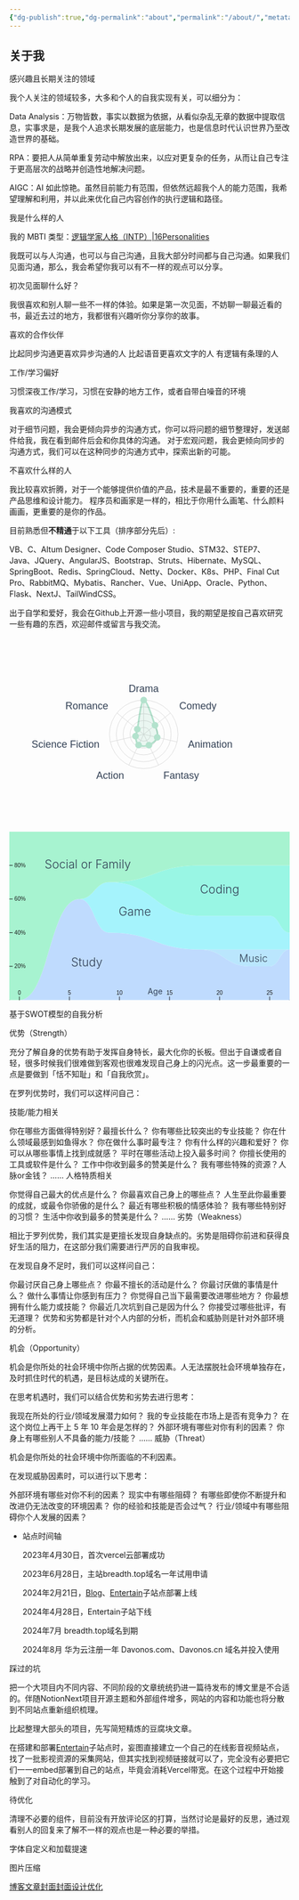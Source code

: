 ```yaml
---
{"dg-publish":true,"dg-permalink":"about","permalink":"/about/","metatags":{"description":"这里是 🏡Davon的数字花园，是个人不断发展的想法的集合，作为半成品的思考，在可探索的空间中，随时间推移不断播种、修剪、塑造","og:site_name":"DavonOs","og:title":"关于","og:type":"article","og:url":"https://zuji.eu.org/about","og:image":null,"og:image:width":"400","og:image:alt":"articlecover","og:locale":"zh_cn"}}
---
```


## 关于我

感兴趣且长期关注的领域

我个人关注的领域较多，大多和个人的自我实现有关，可以细分为：

Data Analysis：万物皆数，事实以数据为依据，从看似杂乱无章的数据中提取信息，实事求是，是我个人追求长期发展的底层能力，也是信息时代认识世界乃至改造世界的基础。

RPA：要把人从简单重复劳动中解放出来，以应对更复杂的任务，从而让自己专注于更高层次的战略并创造性地解决问题。

AIGC：AI 如此惊艳。虽然目前能力有范围，但依然远超我个人的能力范围，我希望理解和利用，并以此来优化自己内容创作的执行逻辑和路径。

我是什么样的人

我的 MBTI 类型：[逻辑学家人格（INTP）|16Personalities](https://www.16personalities.com/ch/intp-%E4%BA%BA%E6%A0%BC)

我既可以与人沟通，也可以与自己沟通，且我大部分时间都与自己沟通。如果我们见面沟通，那么，我会希望你我可以有不一样的观点可以分享。

初次见面聊什么好？

我很喜欢和别人聊一些不一样的体验。如果是第一次见面，不妨聊一聊最近看的书，最近去过的地方，我都很有兴趣听你分享你的故事。

喜欢的合作伙伴

比起同步沟通更喜欢异步沟通的人 比起语音更喜欢文字的人 有逻辑有条理的人

工作/学习偏好

习惯深夜工作/学习，习惯在安静的地方工作，或者自带白噪音的环境

我喜欢的沟通模式

对于细节问题，我会更倾向异步的沟通方式，你可以将问题的细节整理好，发送邮件给我，我在看到邮件后会和你具体的沟通。 对于宏观问题，我会更倾向同步的沟通方式，我们可以在这种同步的沟通方式中，探索出新的可能。

不喜欢什么样的人

我比较喜欢折腾，对于一个能够提供价值的产品，技术是最不重要的，重要的还是产品思维和设计能力。 程序员和画家是一样的，相比于你用什么画笔、什么颜料画画，更重要的是你的作品。

目前熟悉但**不精通**于以下工具（排序部分先后）:

VB、C、Altum Designer、Code Composer Studio、STM32、STEP7、Java、JQuery、AngularJS、Bootstrap、Struts、Hibernate、MySQL、SpringBoot、Redis、SpringCloud、Netty、Docker、K8s、PHP、Final Cut Pro、RabbitMQ、Mybatis、Rancher、Vue、UniApp、Oracle、Python、Flask、NextJ、TailWindCSS。

出于自学和爱好，我会在Github上开源一些小项目，我的期望是按自己喜欢研究一些有趣的东西，欢迎邮件或留言与我交流。

<svg xmlns="http://www.w3.org/2000/svg" width="433.1875" height="350"><rect width="433.1875" height="350" fill="transparent"></rect><g transform="translate(180,50)"><g transform="translate(61.59375, 125)"><line x1="0" y1="0" x2="3.771529439249114e-15" y2="-61.59375" stroke="#dddddd" stroke-width="1"></line><line x1="0" y1="0" x2="48.15593287326521" y2="-38.403074983236365" stroke="#dddddd" stroke-width="1"></line><line x1="0" y1="0" x2="60.049466090949196" y2="13.70589877587174" stroke="#dddddd" stroke-width="1"></line><line x1="0" y1="0" x2="26.7245265562721" y2="55.49405120736463" stroke="#dddddd" stroke-width="1"></line><line x1="0" y1="0" x2="-26.724526556272092" y2="55.49405120736463" stroke="#dddddd" stroke-width="1"></line><line x1="0" y1="0" x2="-60.049466090949196" y2="13.705898775871747" stroke="#dddddd" stroke-width="1"></line><line x1="0" y1="0" x2="-48.155932873265215" y2="-38.40307498323636" stroke="#dddddd" stroke-width="1"></line><circle fill="none" r="61.59375" stroke="#dddddd" stroke-width="1"></circle><circle fill="none" r="49.275" stroke="#dddddd" stroke-width="1"></circle><circle fill="none" r="36.95625" stroke="#dddddd" stroke-width="1"></circle><circle fill="none" r="24.6375" stroke="#dddddd" stroke-width="1"></circle><circle fill="none" r="12.31875" stroke="#dddddd" stroke-width="1"></circle><g transform="translate(4.996176238396467e-15, -81.59375)"><text dominant-baseline="central" text-anchor="middle" style="font-size: 18px; fill: rgb(51, 65, 85); font-family: sans-serif;">Drama</text></g><g transform="translate(63.79256252262581, -50.87287102041103)"><text dominant-baseline="central" text-anchor="start" style="font-size: 18px; fill: rgb(51, 65, 85); font-family: sans-serif;">Comedy</text></g><g transform="translate(79.54802433458568, 18.156317454998028)"><text dominant-baseline="central" text-anchor="start" style="font-size: 18px; fill: rgb(51, 65, 85); font-family: sans-serif;">Animation</text></g><g transform="translate(35.402201338623264, 73.51342856541301)"><text dominant-baseline="central" text-anchor="start" style="font-size: 18px; fill: rgb(51, 65, 85); font-family: sans-serif;">Fantasy</text></g><g transform="translate(-35.40220133862325, 73.51342856541301)"><text dominant-baseline="central" text-anchor="end" style="font-size: 18px; fill: rgb(51, 65, 85); font-family: sans-serif;">Action</text></g><g transform="translate(-79.54802433458568, 18.156317454998035)"><text dominant-baseline="central" text-anchor="end" style="font-size: 18px; fill: rgb(51, 65, 85); font-family: sans-serif;">Science Fiction</text></g><g transform="translate(-63.792562522625815, -50.872871020411026)"><text dominant-baseline="central" text-anchor="end" style="font-size: 18px; fill: rgb(51, 65, 85); font-family: sans-serif;">Romance</text></g></g><g transform="translate(61.59375, 125)"><path d="M20.322687267616512,-16.206802286503425C24.362712509209423,-5.019067888738354,26.0608436934613,-0.4211867512961964,24.240151449557473,5.532656386590426C22.419459205653645,11.486499524477047,14.977739219516714,17.242225374650587,9.398533804193553,19.516256540816304C3.8193283888703933,21.79028770698202,-5.220158595262614,21.87069862659042,-9.235081042381486,19.176843383584718C-13.250003489500358,16.482988140579014,-14.315725005300546,8.07599339834,-14.69100087851968,3.3531250827820798C-15.066276751738815,-1.3697432327758396,-13.935236428116237,1.6641126707008773,-11.486736281696292,-9.160366509762802C-9.038236135276346,-19.984845690226482,-5.301570591552133,-60.419344037209896,0,-61.59375C5.301570591552133,-62.768155962790104,16.2826620260236,-27.394536684268495,20.322687267616512,-16.206802286503425" fill="rgba(179, 226, 205, 1)" fill-opacity="0.25" stroke="rgba(179, 226, 205, 1)" stroke-width="3" style="mix-blend-mode: multiply;"></path></g><g transform="translate(61.59375, 125)"><path d="M-26.724526556272092,-55.49405120736463A61.59375,61.59375,0,0,1,26.7245265562721,-55.49405120736463L0,0Z" fill="#F00" fill-opacity="0"></path><path d="M26.7245265562721,-55.49405120736463A61.59375,61.59375,0,0,1,60.049466090949196,-13.70589877587174L0,0Z" fill="#F00" fill-opacity="0"></path><path d="M60.049466090949196,-13.70589877587174A61.59375,61.59375,0,0,1,48.15593287326521,38.403074983236365L0,0Z" fill="#F00" fill-opacity="0"></path><path d="M48.15593287326521,38.403074983236365A61.59375,61.59375,0,0,1,3.771529439249114e-15,61.59375L0,0Z" fill="#F00" fill-opacity="0"></path><path d="M3.771529439249114e-15,61.59375A61.59375,61.59375,0,0,1,-48.15593287326521,38.40307498323637L0,0Z" fill="#F00" fill-opacity="0"></path><path d="M-48.15593287326521,38.40307498323637A61.59375,61.59375,0,0,1,-60.049466090949196,-13.705898775871733L0,0Z" fill="#F00" fill-opacity="0"></path><path d="M-60.049466090949196,-13.705898775871733A61.59375,61.59375,0,0,1,-26.724526556272107,-55.49405120736462L0,0Z" fill="#F00" fill-opacity="0"></path></g><g transform="translate(61.59375, 125)"><g transform="translate(3.771529439249114e-15, -61.59375)" style="pointer-events: none;"><circle r="5" fill="#b3e2cd" stroke="#b3e2cd" stroke-width="2" style="pointer-events: none;"></circle></g><g transform="translate(20.322687267616512, -16.20680228650342)" style="pointer-events: none;"><circle r="5" fill="#b3e2cd" stroke="#b3e2cd" stroke-width="2" style="pointer-events: none;"></circle></g><g transform="translate(24.240151449557473, 5.532656386590427)" style="pointer-events: none;"><circle r="5" fill="#b3e2cd" stroke="#b3e2cd" stroke-width="2" style="pointer-events: none;"></circle></g><g transform="translate(9.398533804193551, 19.516256540816308)" style="pointer-events: none;"><circle r="5" fill="#b3e2cd" stroke="#b3e2cd" stroke-width="2" style="pointer-events: none;"></circle></g><g transform="translate(-9.235081042381488, 19.176843383584718)" style="pointer-events: none;"><circle r="5" fill="#b3e2cd" stroke="#b3e2cd" stroke-width="2" style="pointer-events: none;"></circle></g><g transform="translate(-14.69100087851968, 3.3531250827820784)" style="pointer-events: none;"><circle r="5" fill="#b3e2cd" stroke="#b3e2cd" stroke-width="2" style="pointer-events: none;"></circle></g><g transform="translate(-11.486736281696292, -9.160366509762802)" style="pointer-events: none;"><circle r="5" fill="#b3e2cd" stroke="#b3e2cd" stroke-width="2" style="pointer-events: none;"></circle></g></g></g></svg>
<svg class="shadow-md rounded-2xl border-[1px] border-white/20" viewBox="0,0,500,300"><g><path d="M0,300C8.929,300,8.929,300,17.857,300C71.429,300,71.429,120,125,120C151.786,120,151.786,180,178.571,180C258.929,180,258.929,210,339.286,210C383.929,210,383.929,240,428.571,240C446.429,240,446.429,240,464.286,240C482.143,240,482.143,210,500,210L500,300C482.143,300,482.143,300,464.286,300C446.429,300,446.429,300,428.571,300C383.929,300,383.929,300,339.286,300C258.929,300,258.929,300,178.571,300C151.786,300,151.786,300,125,300C71.429,300,71.429,300,17.857,300C8.929,300,8.929,300,0,300Z" fill="#bfdbfe" opacity="1" stroke="white" stroke-width="0" font-family=""></path><path d="M0,300C8.929,300,8.929,300,17.857,300C71.429,300,71.429,120,125,120C151.786,120,151.786,180,178.571,180C258.929,180,258.929,210,339.286,210C383.929,210,383.929,210,428.571,210C446.429,210,446.429,210,464.286,210C482.143,210,482.143,210,500,210L500,210C482.143,210,482.143,240,464.286,240C446.429,240,446.429,240,428.571,240C383.929,240,383.929,210,339.286,210C258.929,210,258.929,180,178.571,180C151.786,180,151.786,120,125,120C71.429,120,71.429,300,17.857,300C8.929,300,8.929,300,0,300Z" fill="#bae6fd" opacity="1" stroke="white" stroke-width="0" font-family=""></path><path d="M0,300C8.929,300,8.929,300,17.857,300C71.429,300,71.429,120,125,120C151.786,120,151.786,90,178.571,90C258.929,90,258.929,150,339.286,150C383.929,150,383.929,150,428.571,150C446.429,150,446.429,150,464.286,150C482.143,150,482.143,180,500,180L500,210C482.143,210,482.143,210,464.286,210C446.429,210,446.429,210,428.571,210C383.929,210,383.929,210,339.286,210C258.929,210,258.929,180,178.571,180C151.786,180,151.786,120,125,120C71.429,120,71.429,300,17.857,300C8.929,300,8.929,300,0,300Z" fill="#a5f3fc" opacity="1" stroke="white" stroke-width="0" font-family=""></path><path d="M0,300C8.929,300,8.929,300,17.857,300C71.429,300,71.429,120,125,120C151.786,120,151.786,90,178.571,90C258.929,90,258.929,60,339.286,60C383.929,60,383.929,60,428.571,60C446.429,60,446.429,60,464.286,60C482.143,60,482.143,60,500,60L500,180C482.143,180,482.143,150,464.286,150C446.429,150,446.429,150,428.571,150C383.929,150,383.929,150,339.286,150C258.929,150,258.929,90,178.571,90C151.786,90,151.786,120,125,120C71.429,120,71.429,300,17.857,300C8.929,300,8.929,300,0,300Z" fill="#99f6e4" opacity="1" stroke="white" stroke-width="0" font-family=""></path><path d="M0,0C8.929,0,8.929,0,17.857,0C71.429,0,71.429,0,125,0C151.786,0,151.786,0,178.571,0C258.929,0,258.929,0,339.286,0C383.929,0,383.929,0,428.571,0C446.429,0,446.429,0,464.286,0C482.143,0,482.143,0,500,0L500,60C482.143,60,482.143,60,464.286,60C446.429,60,446.429,60,428.571,60C383.929,60,383.929,60,339.286,60C258.929,60,258.929,90,178.571,90C151.786,90,151.786,120,125,120C71.429,120,71.429,300,17.857,300C8.929,300,8.929,300,0,300Z" fill="#a7f3d0" opacity="1" stroke="white" stroke-width="0" font-family=""></path><text class="area-label" fill="#334155" font-weight="300" pointer-events="none" transform="translate(110,240) scale(1.5)">Study</text><text class="area-label" fill="#334155" font-weight="300" pointer-events="none" transform="translate(410,232) scale(1.3)">Music</text><text class="area-label" fill="#334155" font-weight="300" pointer-events="none" transform="translate(195,150) scale(1.5)">Game</text><text class="area-label" fill="#334155" font-weight="300" pointer-events="none" transform="translate(340,110) scale(1.5)">Coding</text><text class="area-label" fill="#334155" font-weight="300" pointer-events="none" transform="translate(63,65) scale(1.5)">Social or Family</text></g><g transform="translate(-1,0)" fill="none" font-size="10" font-family="sans-serif" text-anchor="start"><path class="domain" stroke="currentColor" d="M1,300H0V0H1"></path><g class="tick" opacity="1" transform="translate(0,240)"><line stroke="currentColor" x2="7"></line><text fill="currentColor" x="10" dy="0.32em">20%</text></g><g class="tick" opacity="1" transform="translate(0,180)"><line stroke="currentColor" x2="7"></line><text fill="currentColor" x="10" dy="0.32em">40%</text></g><g class="tick" opacity="1" transform="translate(0,120)"><line stroke="currentColor" x2="7"></line><text fill="currentColor" x="10" dy="0.32em">60%</text></g><g class="tick" opacity="1" transform="translate(0,59.999999999999986)"><line stroke="currentColor" x2="7"></line><text fill="currentColor" x="10" dy="0.32em">80%</text></g></g><g fill="none" font-size="10" font-family="sans-serif" text-anchor="middle" transform="translate(0,301)"><path class="domain" stroke="currentColor" d="M0,-1V0H500V-1"></path><g class="tick" opacity="1" transform="translate(17.857142857142858,0)"><line stroke="currentColor" y2="-7"></line><text fill="currentColor" y="-10" dy="0em">0</text></g><g class="tick" opacity="1" transform="translate(107.14285714285714,0)"><line stroke="currentColor" y2="-7"></line><text fill="currentColor" y="-10" dy="0em">5</text></g><g class="tick" opacity="1" transform="translate(196.42857142857142,0)"><line stroke="currentColor" y2="-7"></line><text fill="currentColor" y="-10" dy="0em">10</text></g><g class="tick" opacity="1" transform="translate(285.7142857142857,0)"><line stroke="currentColor" y2="-7"></line><text fill="currentColor" y="-10" dy="0em">15</text></g><g class="tick" opacity="1" transform="translate(375,0)"><line stroke="currentColor" y2="-7"></line><text fill="currentColor" y="-10" dy="0em">20</text></g><g class="tick" opacity="1" transform="translate(464.2857142857143,0)"><line stroke="currentColor" y2="-7"></line><text fill="currentColor" y="-10" dy="0em">25</text></g></g><text transform="translate(260,290)" fill="#334155" style="text-anchor: middle;">Age</text></svg>

基于SWOT模型的自我分析

优势（Strength）

充分了解自身的优势有助于发挥自身特长，最大化你的长板。但出于自谦或者自轻，很多时候我们很难做到客观也很难发现自己身上的闪光点。这一步最重要的一点是要做到「恬不知耻」和「自我欣赏」。

在罗列优势时，我们可以这样问自己：

技能/能力相关

你在哪些方面做得特别好？最擅长什么？
你有哪些比较突出的专业技能？
你在什么领域最感到如鱼得水？
你在做什么事时最专注？
你有什么样的兴趣和爱好？
你可以从哪些事情上找到成就感？
平时在哪些活动上投入最多时间？
你擅长使用的工具或软件是什么？
工作中你收到最多的赞美是什么？
我有哪些特殊的资源？人脉or金钱？
……
人格特质相关

你觉得自己最大的优点是什么？
你最喜欢自己身上的哪些点？
人生至此你最重要的成就，或最令你骄傲的是什么？
最近有哪些积极的情感体验？
我有哪些特别好的习惯？
生活中你收到最多的赞美是什么？
……
劣势（Weakness）

相比于罗列优势，我们其实是更擅长发现自身缺点的。劣势是阻碍你前进和获得良好生活的阻力，在这部分我们需要进行严厉的自我审视。

在发现自身不足时，我们可以这样问自己：

你最讨厌自己身上哪些点？
你最不擅长的活动是什么？
你最讨厌做的事情是什么？
做什么事情让你感到有压力？
你觉得自己当下最需要改进哪些地方？
你最想拥有什么能力或技能？
你最近几次坑到自己是因为什么？
你接受过哪些批评，有无道理？
优势和劣势都是针对个人内部的分析，而机会和威胁则是针对外部环境的分析。

机会（Opportunity）

机会是你所处的社会环境中你所占据的优势因素。人无法摆脱社会环境单独存在，及时抓住时代的机遇，是目标达成的关键所在。

在思考机遇时，我们可以结合优势和劣势去进行思考：

我现在所处的行业/领域发展潜力如何？
我的专业技能在市场上是否有竞争力？
在这个岗位上再干上 5 年 10 年会是怎样的？
外部环境有哪些对你有利的因素？
你身上有哪些别人不具备的能力/技能？
……
威胁（Threat）

机会是你所处的社会环境中你所面临的不利因素。

在发现威胁因素时，可以进行以下思考：

外部环境有哪些对你不利的因素？
现实中有哪些阻碍？
有哪些即使你不断提升和改进仍无法改变的环境因素？
你的经验和技能是否会过气？
行业/领域中有哪些阻碍你个人发展的因素？

- 站点时间轴
    
    2023年4月30日，首次vercel云部署成功
    
    2023年6月28日，主站breadth.top域名一年试用申请
    
    2024年2月21日，[Blog](https://blog.breadth.top/)、[Entertain](https://entertain.breadth.top/)子站点部署上线
    
    2024年4月28日，Entertain子站下线
    
    2024年7月 breadth.top域名到期
    
	2024年8月 华为云注册一年 Davonos.com、Davonos.cn 域名并投入使用

踩过的坑

把一个大项目内不同内容、不同阶段的文章统统扔进一篇待发布的博文里是不合适的。伴随NotionNext项目开源主题和外部组件增多，网站的内容和功能也将分散到不同站点重新组织梳理。

比起整理大部头的项目，先写简短精炼的豆腐块文章。

在搭建和部署[Entertain](https://entertain.breadth.top/)子站点时，妄图直接建立一个自己的在线影音视频站点，找了一批影视资源的采集网站，但其实找到视频链接就可以了，完全没有必要把它们一一embed部署到自己的站点，毕竟会消耗Vercel带宽。在这个过程中开始接触到了对自动化的学习。



待优化

清理不必要的组件，目前没有开放评论区的打算，当然讨论是最好的反思，通过观看别人的回复来了解不一样的观点也是一种必要的举措。

字体自定义和加载提速

图片压缩

[博客文章封面封面设计优化](https://blog.zhheo.com/p/463d306b.html)


